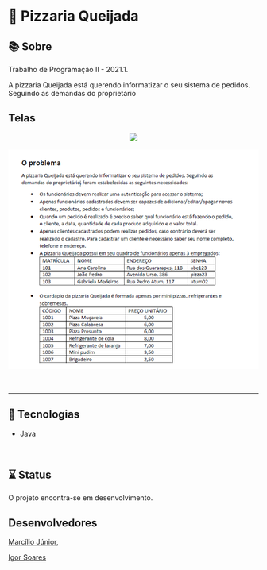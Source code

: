 # 🍕 Pizzaria Queijada

## 📚 Sobre

Trabalho de Programação II - 2021.1.

A pizzaria Queijada está querendo informatizar o seu sistema de pedidos. Seguindo as demandas do proprietário

## Telas
<p align="center">
<img src=https://github.com/isobrrj/Pizzaria_queijada/blob/main/images/sendGit.png/>
</p>

<img src="images/R01.png" width="600">

<p>&nbsp;&nbsp;</p>

---

## 🚀 Tecnologias

- Java

<p>&nbsp;&nbsp;</p>

## ⌛ Status

<p> O projeto encontra-se em desenvolvimento.
</p>

## Desenvolvedores

[Marcílio Júnior](https://github.com/MJr0019), 

[Igor Soares](https://github.com/isobrrj)
